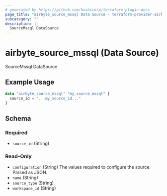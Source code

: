 ```yaml
---
# generated by https://github.com/hashicorp/terraform-plugin-docs
page_title: "airbyte_source_mssql Data Source - terraform-provider-airbyte"
subcategory: ""
description: |-
  SourceMssql DataSource
---
```


# airbyte_source_mssql (Data Source)

SourceMssql DataSource

## Example Usage

```terraform
data "airbyte_source_mssql" "my_source_mssql" {
  source_id = "...my_source_id..."
}
```

<!-- schema generated by tfplugindocs -->
## Schema

### Required

- `source_id` (String)

### Read-Only

- `configuration` (String) The values required to configure the source. Parsed as JSON.
- `name` (String)
- `source_type` (String)
- `workspace_id` (String)


